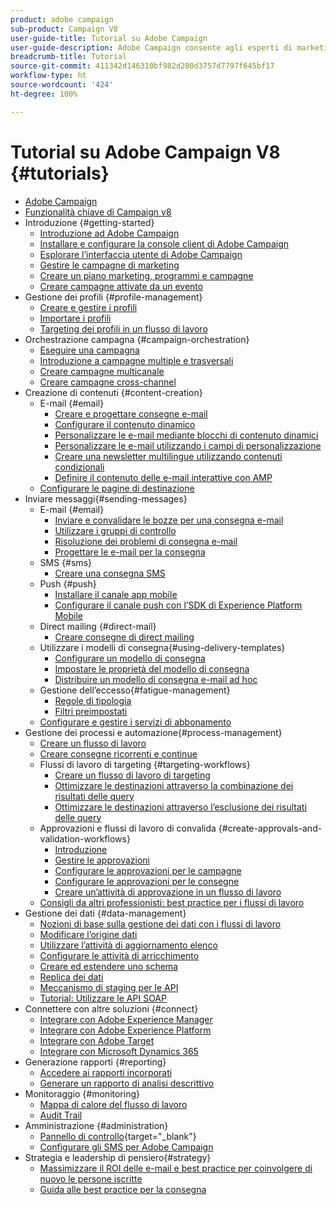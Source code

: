 ```yaml
---
product: adobe campaign
sub-product: Campaign V8
user-guide-title: Tutorial su Adobe Campaign
user-guide-description: Adobe Campaign consente agli esperti di marketing di progettare esperienze cliente per diversi canali e fornisce un ambiente per l’orchestrazione visiva delle campagne, la gestione delle interazioni in tempo reale e l’esecuzione cross-channel.
breadcrumb-title: Tutorial
source-git-commit: 411342d146310bf982d280d3757d7797f645bf17
workflow-type: ht
source-wordcount: '424'
ht-degree: 100%

---
```



# Tutorial su Adobe Campaign V8 {#tutorials}

+ [Adobe Campaign](/help/overview.md)
+ [Funzionalità chiave di Campaign v8](https://experienceleague.adobe.com/docs/campaign/campaign-v8/start/whats-new.html?lang=it)
+ Introduzione {#getting-started}
   + [Introduzione ad Adobe Campaign](/help/get-started/introduction-to-adobe-campaign.md)
   + [Installare e configurare la console client di Adobe Campaign](/help/get-started/install-and-set-up-the-adobe-campaign-client-console.md)
   + [Esplorare l’interfaccia utente di Adobe Campaign](/help/get-started/explore-the-adobe-campaign-user-interface.md)
   + [Gestire le campagne di marketing](/help/get-started/manage-marketing-campaigns.md)
   + [Creare un piano marketing, programmi e campagne](/help/get-started/create-a-marketing-plan-programs-and-campaigns.md)
   + [Creare campagne attivate da un evento](/help/get-started/create-event-triggered-campaigns.md)
+ Gestione dei profili {#profile-management}
   + [Creare e gestire i profili](/help/profile-management/create-and-manage-profiles.md)
   + [Importare i profili](/help/profile-management/import-profiles.md)
   + [Targeting dei profili in un flusso di lavoro](/help/profile-management/target-profiles-in-a-workflow.md)
+ Orchestrazione campagna {#campaign-orchestration}
   + [Eseguire una campagna](/help/orchestrate-campaigns/execute-a-campaign.md)
   + [Introduzione a campagne multiple e trasversali](/help/orchestrate-campaigns/introduction-to-cross-and-multi-channel-campaigns.md)
   + [Creare campagne multicanale](/help/orchestrate-campaigns/multi-channel-campaigns.md)
   + [Creare campagne cross-channel](/help/orchestrate-campaigns/cross-channel-campaigns.md)
+ Creazione di contenuti {#content-creation}
   + E-mail {#email}
      + [Creare e progettare consegne e-mail](/help/content-creation/create-and-design-email-deliveries.md)
      + [Configurare il contenuto dinamico](/help/content-creation/configure-dynamic-content.md)
      + [Personalizzare le e-mail mediante blocchi di contenuto dinamici](/help/content-creation/personalize-using-dynamic-content-blocks.md)
      + [Personalizzare le e-mail utilizzando i campi di personalizzazione](/help/content-creation/personalize-emails-using-personalization-fields.md)
      + [Creare una newsletter multilingue utilizzando contenuti condizionali](/help/content-creation/create-a-multilingual-newsletter-using-conditional-content.md)
      + [Definire il contenuto delle e-mail interattive con AMP](/help/content-creation/design-interactive-email-content-with-amp.md)
   + [Configurare le pagine di destinazione](/help/content-creation/configure-landingpages.md)
+ Inviare messaggi{#sending-messages}
   + E-mail {#email}
      + [Inviare e convalidare le bozze per una consegna e-mail](/help/send-messages/email/send-and-validate-proofs.md)
      + [Utilizzare i gruppi di controllo](/help/send-messages/email/use-control-groups.md)
      + [Risoluzione dei problemi di consegna e-mail](/help/send-messages/email/troubleshoot-email-delivery-issues.md)
      + [Progettare le e-mail per la consegna](/help/send-messages/email/design-emails-for-deliverability.md)
   + SMS {#sms}
      + [Creare una consegna SMS](/help/send-messages/mobile/create-an-sms-delivery.md)
   + Push {#push}
      + [Installare il canale app mobile](/help/send-messages/mobile/install-the-mobile-app.md)
      + [Configurare il canale push con l’SDK di Experience Platform Mobile](/help/send-messages/mobile/configure-push-using-aep-mobile-sdk.md)
   + Direct mailing {#direct-mail}
      + [Creare consegne di direct mailing](/help/send-messages/direct-mail/create-direct-mail-deliveries.md)
   + Utilizzare i modelli di consegna{#using-delivery-templates}
      + [Configurare un modello di consegna](/help/send-messages/use-delivery-templates/configure-a-delivery-template.md)
      + [Impostare le proprietà del modello di consegna](/help/send-messages/use-delivery-templates/set-delivery-template-properties.md)
      + [Distribuire un modello di consegna e-mail ad hoc](/help/send-messages/use-delivery-templates/deploy-ad-hoc-email-delivery-template.md)
   + Gestione dell’eccesso{#fatigue-management}
      + [Regole di tipologia](/help/send-messages/fatigue-management/typology-rules-for-fatigue-management.md)
      + [Filtri preimpostati](/help/send-messages/fatigue-management/fatigue-management-using-filters.md)
   + [Configurare e gestire i servizi di abbonamento](/help/send-messages/configure-and-manage-subscription-services.md)
+ Gestione dei processi e automazione{#process-management}
   + [Creare un flusso di lavoro](/help/process-management/create-a-workflow.md)
   + [Creare consegne ricorrenti e continue](/help/process-management/recurring-deliveries.md)
   + Flussi di lavoro di targeting {#targeting-workflows}
      + [Creare un flusso di lavoro di targeting](/help/process-management/create-a-targeting-workflow.md)
      + [Ottimizzare le destinazioni attraverso la combinazione dei risultati delle query](/help/process-management/refine-targets-by-combining-query-results.md)
      + [Ottimizzare le destinazioni attraverso l’esclusione dei risultati delle query](/help/process-management/refine-targets-by-excluding-query-results.md)
   + Approvazioni e flussi di lavoro di convalida {#create-approvals-and-validation-workflows}
      + [Introduzione](/help/process-management/create-approvals-and-validation-workflows/create-approvals-and-validation-workflows-introduction.md)
      + [Gestire le approvazioni](/help/process-management/create-approvals-and-validation-workflows/manage-approvals.md)
      + [Configurare le approvazioni per le campagne](/help/process-management/create-approvals-and-validation-workflows/configure-approvals-for-campaigns.md)
      + [Configurare le approvazioni per le consegne](/help/process-management/create-approvals-and-validation-workflows/configure-approvals-for-deliveries.md)
      + [Creare un’attività di approvazione in un flusso di lavoro](/help/process-management/create-approvals-and-validation-workflows/create-approval-process-in-a-workflow.md)
   + [Consigli da altri professionisti: best practice per i flussi di lavoro](/help/process-management/workflow-best-practices-for-marketers.md)
+ Gestione dei dati {#data-management}
   + [Nozioni di base sulla gestione dei dati con i flussi di lavoro](/help/data-management/data-management-fundamentals.md)
   + [Modificare l’origine dati](/help/data-management/change-data-source.md)
   + [Utilizzare l’attività di aggiornamento elenco](/help/process-management/use-the-update-list-activity.md)
   + [Configurare le attività di arricchimento](/help/process-management/enrichment-activity.md)
   + [Creare ed estendere uno schema](/help/data-management/create-and-extend-a-schema.md)
   + [Replica dei dati](/help/data-management/data-replication.md)
   + [Meccanismo di staging per le API](/help/data-management/api-staging-mechanism.md)
   + [Tutorial: Utilizzare le API SOAP](https://experienceleague.adobe.com/docs/campaign-learn/use-soap-apis/introduction.html?lang=it)
+ Connettere con altre soluzioni {#connect}
   + [Integrare con Adobe Experience Manager](https://experienceleague.adobe.com/docs/campaign-learn/integrate-with-experience-manager/overview.html?lang=it)
   + [Integrare con Adobe Experience Platform](https://experienceleague.adobe.com/docs/campaign-learn/integrate-with-experience-platform/overview.html?lang=it)
   + [Integrare con Adobe Target](/help/connect/target-integration.md)
   + [Integrare con Microsoft Dynamics 365](/help/connect/dynamics365-integration.md)
+ Generazione rapporti {#reporting}
   + [Accedere ai rapporti incorporati](/help/reporting/access-built-in-reports.md)
   + [Generare un rapporto di analisi descrittivo](/help/reporting/generate-a-descriptive-analysis-report.md)
+ Monitoraggio {#monitoring}
   + [Mappa di calore del flusso di lavoro](/help/monitoring/workflow-heatmap.md)
   + [Audit Trail](/help/monitoring/audit-trail.md)
+ Amministrazione {#administration}
   + [Pannello di controllo](https://experienceleague.adobe.com/docs/control-panel-learn/control-panel/control-panel-overview.html?lang=it){target=&quot;_blank&quot;}
   + [Configurare gli SMS per Adobe Campaign](https://experienceleague.adobe.com/docs/campaign-learn/set-up-sms-for-adobe-campaign/overview.html?lang=it)
+ Strategia e leadership di pensiero{#strategy}
   + [Massimizzare il ROI delle e-mail e best practice per coinvolgere di nuovo le persone iscritte](/help/strategy/campaign-maximize-email-best-practices.md)
   + [Guida alle best practice per la consegna](https://experienceleague.adobe.com/docs/deliverability-learn/deliverability-best-practice-guide/introduction.html?lang=it)
